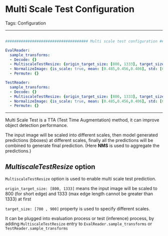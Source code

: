 ﻿# Multi Scale Test Configuration

Tags: Configuration

---
```yaml

##################################### Multi scale test configuration #####################################

EvalReader:
  sample_transforms:
  - Decode: {}
  - MultiscaleTestResize: {origin_target_size: [800, 1333], target_size: [700 , 900]}
  - NormalizeImage: {is_scale: true, mean: [0.485,0.456,0.406], std: [0.229, 0.224,0.225]}
  - Permute: {}

TestReader:
  sample_transforms:
  - Decode: {}
  - MultiscaleTestResize: {origin_target_size: [800, 1333], target_size: [700 , 900]}
  - NormalizeImage: {is_scale: true, mean: [0.485,0.456,0.406], std: [0.229, 0.224,0.225]}
  - Permute: {}
```

---

Multi Scale Test is a TTA (Test Time Augmentation) method, it can improve object detection performance. 

The input image will be scaled into different scales, then model generated predictions (bboxes) at different scales, finally all the predictions will be combined to generate final prediction. (Here **NMS** is used to aggregate the predictions.)

## _MultiscaleTestResize_ option

`MultiscaleTestResize` option is used to enable multi scale test prediction. 

`origin_target_size: [800, 1333]` means the input image will be scaled to 800 (for short edge) and 1333 (max edge length cannot be greater than 1333) at first

`target_size: [700 , 900]` property is used to specify different scales. 

It can be plugged into evaluation process or test (inference) process, by adding `MultiscaleTestResize` entry to `EvalReader.sample_transforms` or `TestReader.sample_transforms`
